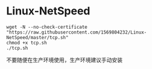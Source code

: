 # Linux-NetSpeed
```
wget -N --no-check-certificate "https://raw.githubusercontent.com/1569804232/Linux-NetSpeed/master/tcp.sh"
chmod +x tcp.sh
./tcp.sh
```

不要随便在生产环境使用，生产环境建议手动安装   

